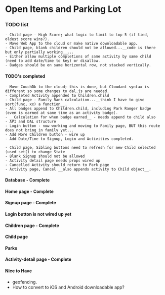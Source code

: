 # Open Items and Parking Lot

### TODO list
    - Child page - High Score; what logic to limit to top 5 (if tied, oldest score wins?).
    - Move Web App to the cloud or make native downloadable app.
    - Child page, blank children should not be allowed...__code is there but only partially working__...
    - Either allow multiple completions of same activity by same child (need to add date/time to key) or disallow.
    - Badges should be on same horizontal row, not stacked vertically.
  

  #### TODO's completed
    - Move CouchDb to the cloud; this is done, but Cloudant syntax is different so some changes to dal.js are needed.
    - Completed Activity appended to Children.child
    - Child page - Family Rank calculation...__think I have to give sort(func, xx) a function__.
    - All badges append to Children.child, including Park Ranger badge (even is earned at same time as an activity badge).
    - __Calculation for when badge earned__ - needs append to child also
    - API and DAL structure
    - Login button - now working and moving to Family page, BUT this route does not bring in family yet...
    - Add More Children button - wire up
    - Add Date/Time to Signup, Login and Activities completed.

    - Child page, Sibling buttons need to refresh for new Child selected (used set() to change State
    - Blank Signup should not be allowed
    - Activity detail page needs props wired up
    - Cancelled Activity should return to Park page
    - Activity page, Cancel __also appends activity to Child object__.


#### Database - Complete

#### Home page - Complete

#### Signup page - Complete

#### Login button is not wired up yet


#### Children page - Complete

#### Child page

#### Parks

#### Activity-detail page - Complete



#### Nice to Have
  - geofencing.
  - How to convert to iOS and Android downloadable app?
